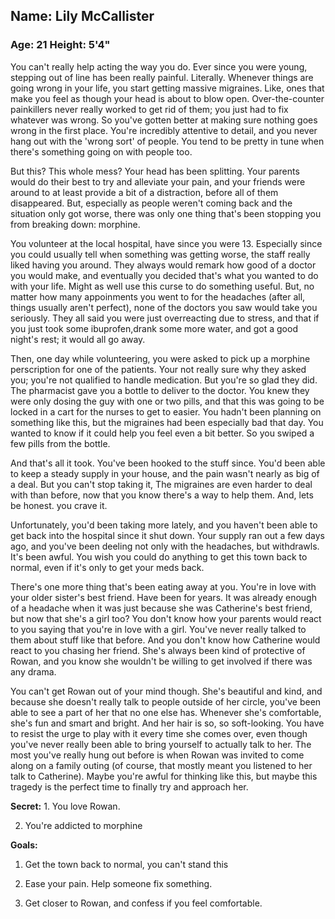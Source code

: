 ## Name: Lily McCallister
### Age: 21 Height: 5'4"

You can't really help acting the way you do. Ever since you were young,
stepping out of line has been really painful. Literally. Whenever things are
going wrong in your life, you start getting massive migraines. Like, ones that
make you feel as though your head is about to blow open. Over-the-counter
painkillers never really worked to get rid of them; you just had to fix
whatever was wrong. So you've gotten better at making sure nothing goes wrong
in the first place.  You're incredibly attentive to detail, and you never hang
out with the 'wrong sort' of people. You tend to be pretty in tune when there's
something going on with people too.

But this? This whole mess? Your head has been splitting. Your parents would do
their best to try and alleviate your pain, and your friends were around to at
least provide a bit of a distraction, before all of them disappeared.  But,
especially as people weren't coming back and the situation only got worse,
there was only one thing that's been stopping you from breaking down: morphine.

You volunteer at the local hospital, have since you were 13. Especially since
you could usually tell when something was getting worse, the staff really liked
having you around. They always would remark how good of a doctor you would
make, and eventually you decided that's what you wanted to do with your life.
Might as well use this curse to do something useful. But, no matter how many
appoinments you went to for the headaches (after all, things usually aren't
perfect), none of the doctors you saw would take you seriously. They all said
you were just overreacting due to stress, and that if you just took some
ibuprofen,drank some more water, and got a good night's rest; it would all go
away. 

Then, one day while volunteering, you were asked to pick up a morphine
perscription for one of the patients. Your not really sure why they asked you;
you're not qualified to handle medication. But you're so glad they did. The
pharmacist gave you a bottle to deliver to the doctor. You knew they were only
dosing the guy with one or two pills, and that this was going to be locked in a
cart for the nurses to get to easier. You hadn't been planning on something
like this, but the migraines had been especially bad that day. You wanted to
know if it could help you feel even a bit better. So you swiped a few pills
from the bottle. 

And that's all it took. You've been hooked to the stuff since. You'd been able
to keep a steady supply in your house, and the pain wasn't nearly as big of a
deal. But you can't stop taking it, The migraines are even harder to deal with
than before, now that you know there's a way to help them. And, lets be honest.
you crave it.

Unfortunately, you'd been taking more lately, and you haven't been able to get
back into the hospital since it shut down. Your supply ran out a few days ago,
and you've been deeling not only with the headaches, but withdrawls. It's been
awful. You wish you could do anything to get this town back to normal, even if
it's only to get your meds back.

There's one more thing that's been eating away at you. You're in love with your
older sister's best friend. Have been for years. It was already enough of a
headache when it was just because she was Catherine's best friend, but now
that she's a girl too? You don't know how your parents would react to you
saying that you're in love with a girl. You've never really talked to them
about stuff like that before. And you don't know how Catherine would react to
you chasing her friend. She's always been kind of protective of Rowan, and you
know she wouldn't be willing to get involved if there was any drama.

You can't get Rowan out of your mind though. She's beautiful and kind, and
because she doesn't really talk to people outside of her circle, you've been
able to see a part of her that no one else has. Whenever she's comfortable,
she's fun and smart and bright. And her hair is so, so soft-looking. You have
to resist the urge to play with it every time she comes over, even though
you've never really been able to bring yourself to actually talk to her. The
most you've really hung out before is when Rowan was invited to come along on a
family outing (of course, that mostly meant you listened to her talk to
Catherine). Maybe you're awful for thinking like this, but maybe this tragedy
is the perfect time to finally try and approach her. 


 **Secret:** 1. You love Rowan.

2. You're addicted to morphine

**Goals:**

1. Get the town back to normal, you can't stand this

2. Ease your pain. Help someone fix something.

3. Get closer to Rowan, and confess if you feel comfortable.
